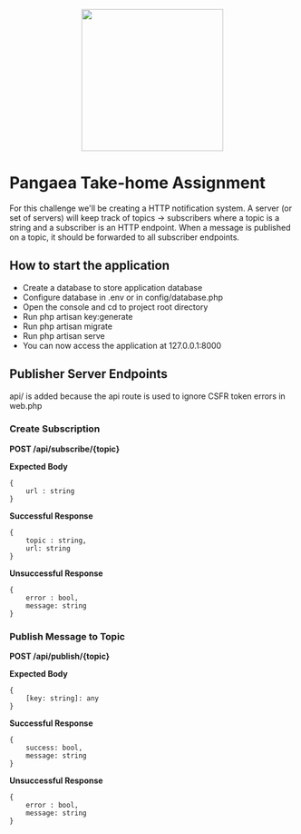 <p align="center"><a href="https://devsarfo.io" target="_blank"><img src="https://devsarfo.io/assets/images/photo.png" width="250"></a></p>


# Pangaea Take-home Assignment 

For this challenge we'll be creating a HTTP notification system. A server (or set of servers) will keep track of topics ->
subscribers where a topic is a string and a subscriber is an HTTP endpoint. When a message is published on a topic, it
should be forwarded to all subscriber endpoints.

## How to start the application
- Create a database to store application database
- Configure database in .env or in config/database.php
- Open the console and cd to project root directory
- Run php artisan key:generate
- Run php artisan migrate
- Run php artisan serve
- You can now access the application at 127.0.0.1:8000


## Publisher Server Endpoints
api/ is added because the api route is used to ignore CSFR token errors in web.php

### Create Subscription

**POST /api/subscribe/{topic}**

**Expected Body** 

    { 
        url : string 
    }

**Successful Response** 

    { 
        topic : string, 
        url: string 
    }

**Unsuccessful Response** 
    
    { 
        error : bool, 
        message: string 
    }


### Publish Message to Topic

**POST /api/publish/{topic}**

**Expected Body** 
    
    {
        [key: string]: any
    }

**Successful Response** 

    {
        success: bool,
        message: string
    }

**Unsuccessful Response** 

    { 
        error : bool, 
        message: string 
    }